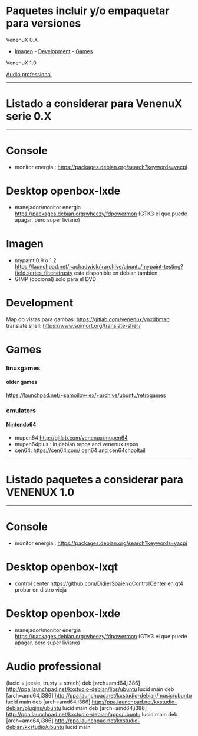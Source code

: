# Paquetes incluir y/o empaquetar para versiones 

VenenuX 0.X

- [Imagen](imagen) - [Development](development) - [Games](games)

VenenuX 1.0

[Audio professional](audio-professional)


--------------------------------------------------------------------------------------------------------------------------------------------
Listado a considerar para VenenuX serie 0.X
============================================
--------------------------------------------------------------------------------------------------------------------------------------------

Console
=======

* monitor energia : https://packages.debian.org/search?keywords=yacpi

Desktop openbox-lxde
====================

* manejador/monitor energia https://packages.debian.org/wheezy/fdpowermon (GTK3 el que puede apagar, pero super liviano)



Imagen
======

* mypaint 0.9 o 1.2 https://launchpad.net/~achadwick/+archive/ubuntu/mypaint-testing?field.series_filter=trusty esta disponible en debian tambien
* GIMP (opcional) solo para el DVD

Development
===========

Map db vistas para gambas: https://gitlab.com/venenux/vnxdbmap
translate shell: https://www.soimort.org/translate-shell/

Games
======

### linuxgames

#### older games

https://launchpad.net/~samoilov-lex/+archive/ubuntu/retrogames

### emulators

#### Nintendo64

* mupen64 http://gitlab.com/venenux/mupen64
* mupen64plus : in debian repos and venenux repos
* cen64: https://cen64.com/ cen64 and cen64chooltail

--------------------------------------------------------------------------------------------------------------------------------------------
Listado paquetes a considerar para VENENUX 1.0
==============================================
--------------------------------------------------------------------------------------------------------------------------------------------

Console
=======

* monitor energia : https://packages.debian.org/search?keywords=yacpi

Desktop openbox-lxqt
====================
* control center https://github.com/DidierSpaier/qControlCenter en qt4 probar en distro vieja

Desktop openbox-lxde
====================

* manejador/monitor energia https://packages.debian.org/wheezy/fdpowermon (GTK3 el que puede apagar, pero super liviano)


Audio professional
==================

(lucid = jeesie, trusty = strech)
deb [arch=amd64,i386] http://ppa.launchpad.net/kxstudio-debian/libs/ubuntu lucid main
deb [arch=amd64,i386] http://ppa.launchpad.net/kxstudio-debian/music/ubuntu lucid main
deb [arch=amd64,i386] http://ppa.launchpad.net/kxstudio-debian/plugins/ubuntu lucid main
deb [arch=amd64,i386] http://ppa.launchpad.net/kxstudio-debian/apps/ubuntu lucid main
deb [arch=amd64,i386] http://ppa.launchpad.net/kxstudio-debian/kxstudio/ubuntu lucid main
